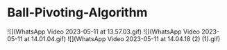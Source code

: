# Ball-Pivoting-Algorithm

![](WhatsApp Video 2023-05-11 at 13.57.03.gif)
![](WhatsApp Video 2023-05-11 at 14.01.04.gif)
![](WhatsApp Video 2023-05-11 at 14.04.18 (2) (1).gif)
